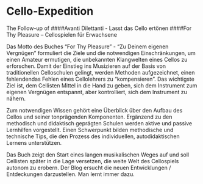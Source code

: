 # Cello-Expedition
The Follow-up of 
####Avanti Dilettanti - Lasst das Cello ertönen 
####For Thy Pleasure – Cellospielen für Erwachsene

Das Motto des Buches “For Thy Pleasure” - “Zu Deinem eigenen Vergnügen” formuliert die Ziele und die notwendigen Einschränkungen, um einen Amateur ermutigen, die unbekannten Klangwelten eines Cellos zu erforschen. Damit der Einstieg ins Musizieren auf der Basis von traditionellen Celloschulen gelingt, werden Methoden aufgezeichnet, einen fehlendendas Fehlen eines Cellolehrers zu “kompensieren”. Das wichtigste Ziel ist, dem Cellisten Mittel in die Hand zu geben, sich dem Instrument zum eigenen Vergnügen entspannt, aber kontrolliert, sich dem Instrument zu nähern.

Zum notwendigen Wissen gehört eine Überblick über den Aufbau des Cellos und seiner tonprägenden Komponenten. Ergänzend zu den methodisch und didaktisch geprägten Schulen werden aktive und passive Lernhilfen vorgestellt. Einen Schwerpunkt bilden methodische und technische Tips, die den Prozess des individuellen, autodidaktischen Lernens unterstützen. 

Das Buch zeigt den Start eines langen musikalischen Weges auf und soll Cellisten später in die Lage versetzen, die weite Welt des Cellospiels autonom zu erobern. 
Der Blog ersucht die neuen Entwicklungen / Entdeckungen darzustellen. Man lernt immer dazu.
